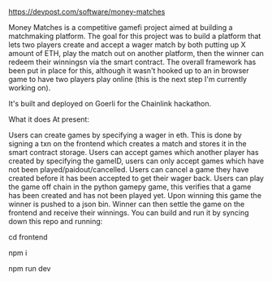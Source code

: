 https://devpost.com/software/money-matches

Money Matches is a competitive gamefi project aimed at building a matchmaking platform. The goal for this project was to build a platform that lets two players create and accept a wager match by both putting up X amount of ETH, play the match out on another platform, then the winner can redeem their winningsn via the smart contract. The overall framework has been put in place for this, although it wasn't hooked up to an in browser game to have two players play online (this is the next step I'm currently working on).

It's built and deployed on Goerli for the Chainlink hackathon.

What it does
At present:

Users can create games by specifying a wager in eth. This is done by signing a txn on the frontend which creates a match and stores it in the smart contract storage.
Users can accept games which another player has created by specifying the gameID, users can only accept games which have not been played/paidout/cancelled.
Users can cancel a game they have created before it has been accepted to get their wager back.
Users can play the game off chain in the python gamepy game, this verifies that a game has been created and has not been played yet. Upon winning this game the winner is pushed to a json bin.
Winner can then settle the game on the frontend and receive their winnings.
You can build and run it by syncing down this repo and running:

cd frontend

npm i

npm run dev
